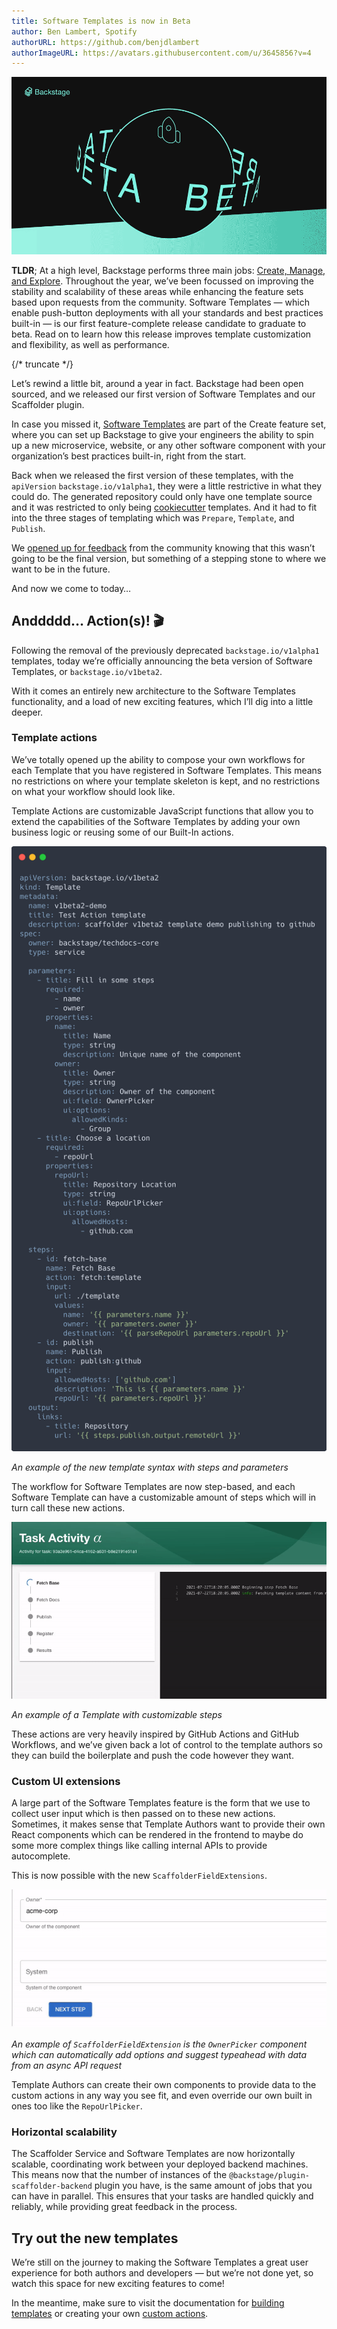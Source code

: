 ```yaml
---
title: Software Templates is now in Beta
author: Ben Lambert, Spotify
authorURL: https://github.com/benjdlambert
authorImageURL: https://avatars.githubusercontent.com/u/3645856?v=4
---
```


![Software Templates in Beta](assets/21-07-26/backstage-software-templates-beta.gif)

**TLDR**; At a high level, Backstage performs three main jobs: [Create, Manage, and Explore](https://backstage.io/blog/2021/05/20/adopting-backstage#three-jobs-create-manage-explore). Throughout the year, we’ve been focussed on improving the stability and scalability of these areas while enhancing the feature sets based upon requests from the community. Software Templates — which enable push-button deployments with all your standards and best practices built-in — is our first feature-complete release candidate to graduate to beta. Read on to learn how this release improves template customization and flexibility, as well as performance.

<!-- prettier-ignore -->
{/* truncate */}

Let’s rewind a little bit, around a year in fact. Backstage had been open sourced, and we released our first version of Software Templates and our Scaffolder plugin.

In case you missed it, [Software Templates](https://backstage.io/blog/2020/08/05/announcing-backstage-software-templates) are part of the Create feature set, where you can set up Backstage to give your engineers the ability to spin up a new microservice, website, or any other software component with your organization’s best practices built-in, right from the start.

Back when we released the first version of these templates, with the `apiVersion` `backstage.io/v1alpha1`, they were a little restrictive in what they could do. The generated repository could only have one template source and it was restricted to only being [cookiecutter](https://github.com/cookiecutter/cookiecutter) templates. And it had to fit into the three stages of templating which was `Prepare`, `Template`, and `Publish`.

We [opened up for feedback](https://github.com/backstage/backstage/issues/2771) from the community knowing that this wasn’t going to be the final version, but something of a stepping stone to where we want to be in the future.

And now we come to today…

## Anddddd… Action(s)! 🎬

Following the removal of the previously deprecated `backstage.io/v1alpha1` templates, today we’re officially announcing the beta version of Software Templates, or `backstage.io/v1beta2`.

With it comes an entirely new architecture to the Software Templates functionality, and a load of new exciting features, which I’ll dig into a little deeper.

### Template actions

We’ve totally opened up the ability to compose your own workflows for each Template that you have registered in Software Templates. This means no restrictions on where your template skeleton is kept, and no restrictions on what your workflow should look like.

Template Actions are customizable JavaScript functions that allow you to extend the capabilities of the Software Templates by adding your own business logic or reusing some of our Built-In actions.

![New template syntax with actions](assets/21-07-26/example-template-code.png)

_An example of the new template syntax with steps and parameters_

The workflow for Software Templates are now step-based, and each Software Template can have a customizable amount of steps which will in turn call these new actions.

![New steps being rendered in the frontend](assets/21-07-26/steps-running.gif)

_An example of a Template with customizable steps_

These actions are very heavily inspired by GitHub Actions and GitHub Workflows, and we’ve given back a lot of control to the template authors so they can build the boilerplate and push the code however they want.

### Custom UI extensions

A large part of the Software Templates feature is the form that we use to collect user input which is then passed on to these new actions. Sometimes, it makes sense that Template Authors want to provide their own React components which can be rendered in the frontend to maybe do some more complex things like calling internal APIs to provide autocomplete.

This is now possible with the new `ScaffolderFieldExtensions`.

![Custom UI extensions](assets/21-07-26/custom-components.gif)

_An example of `ScaffolderFieldExtension` is the `OwnerPicker` component which can automatically add options and suggest typeahead with data from an async API request_

Template Authors can create their own components to provide data to the custom actions in any way you see fit, and even override our own built in ones too like the `RepoUrlPicker`.

### Horizontal scalability

The Scaffolder Service and Software Templates are now horizontally scalable, coordinating work between your deployed backend machines. This means now that the number of instances of the `@backstage/plugin-scaffolder-backend` plugin you have, is the same amount of jobs that you can have in parallel. This ensures that your tasks are handled quickly and reliably, while providing great feedback in the process.

## Try out the new templates

We’re still on the journey to making the Software Templates a great user experience for both authors and developers — but we’re not done yet, so watch this space for new exciting features to come!

In the meantime, make sure to visit the documentation for [building templates](https://backstage.io/docs/features/software-templates/adding-templates) or creating your own [custom actions](https://backstage.io/docs/features/software-templates/writing-custom-actions).
